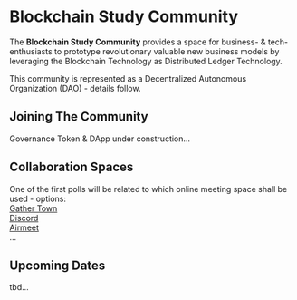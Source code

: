 # Blockchain Study Community

The **Blockchain Study Community** provides a space for business- & tech- enthusiasts to prototype revolutionary valuable new business models by leveraging the Blockchain Technology as Distributed Ledger Technology.  

This community is represented as a Decentralized Autonomous Organization (DAO) - details follow.  

## Joining The Community 
Governance Token & DApp under construction...

## Collaboration Spaces
One of the first polls will be related to which online meeting space shall be used - options:   
[Gather Town](https://www.gather.town)    
[Discord](https://discord.gg/pPqBzETb)   
[Airmeet](https://www.airmeet.com)  
... 
 
## Upcoming Dates
tbd... 

